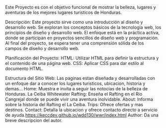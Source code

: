 Este Proyecto es con el objetivo funcional de mostrar la belleza, lugares y aventuras de los mejores lugares turisticos de Honduras.

Descripción:
Este proyecto sirve como una introducción al diseño y desarrollo web.
Se exploran los conceptos básicos de la tecnología web, los principios de diseño y desarrollo web.
El enfoque está en la práctica activa, donde se participan en proyectos sencillos de diseño web y programación.
Al final del proyecto, se espera tener una comprensión sólida de los campos de diseño y desarrollo web.

Planificación del Proyecto:
HTML: Utilizar HTML para definir la estructura y el contenido de una página web.
CSS: Aplicar CSS para dar estilo al documento HTML.

Estructura del Sitio Web: Las paginas estan diseñada y desarrolladas con un enfoque dar a conocer los lugares turisticos, ubicacion, historia y demas...
Home: Muestra e invita a seguir las notocias de la belleza de Honduras.
La Ceiba Whitewater Rafting: Enseña el Rafting en el Rio Cangrejal donde se puede vivir una aventura inolvidable.
About: Informa sobre la historia del Rafting el La Ceiba.
Trips: Ofrece ofertas y mas destinos.
Contact: Detalla la ubicacion y ofrece contacto directo a servicio de ayuda.https://keccdev.github.io/wdd130/wwr/index.html
Author: Da una breve descripcion del autor.
